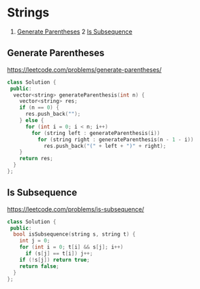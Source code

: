 # Strings

1) [Generate Parentheses](#generate-parentheses)
2 [Is Subsequence](#is-subsequence)

## Generate Parentheses

https://leetcode.com/problems/generate-parentheses/

```C++
class Solution {
 public:
  vector<string> generateParenthesis(int n) {
    vector<string> res;
    if (n == 0) {
      res.push_back("");
    } else {
      for (int i = 0; i < n; i++)
        for (string left : generateParenthesis(i))
          for (string right : generateParenthesis(n - 1 - i))
            res.push_back("(" + left + ")" + right);
    }
    return res;
  }
};
```

## Is Subsequence

https://leetcode.com/problems/is-subsequence/

```C++
class Solution {
 public:
  bool isSubsequence(string s, string t) {
    int j = 0;
    for (int i = 0; t[i] && s[j]; i++)
      if (s[j] == t[i]) j++;
    if (!s[j]) return true;
    return false;
  }
};
```
